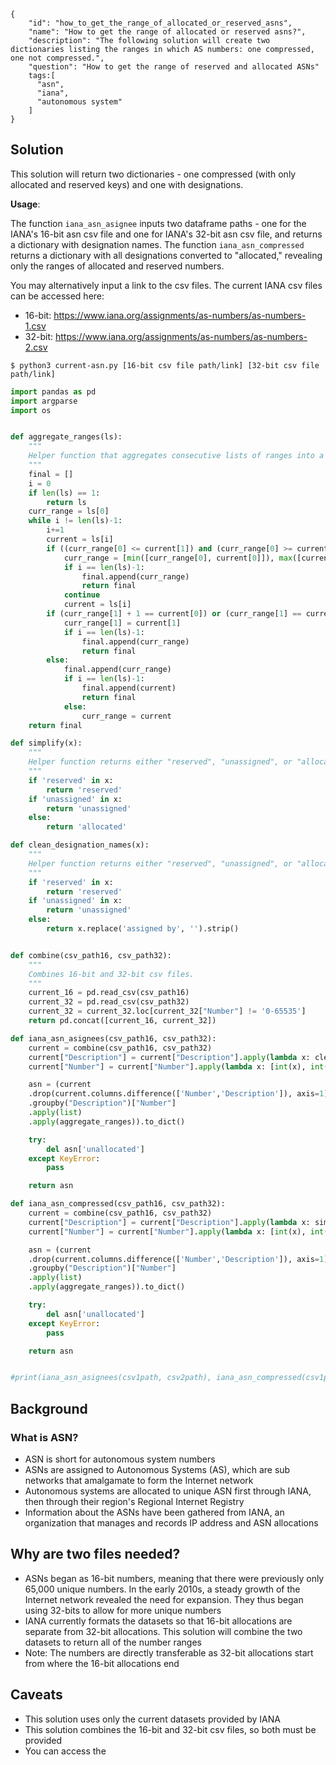 ~~~
{
    "id": "how_to_get_the_range_of_allocated_or_reserved_asns",
    "name": "How to get the range of allocated or reserved asns?",
    "description": "The following solution will create two dictionaries listing the ranges in which AS numbers: one compressed, one not compressed.",
    "question": "How to get the range of reserved and allocated ASNs"
    tags:[
      "asn", 
      "iana", 
      "autonomous system"
    ]
}
~~~

## Solution

This solution will return two dictionaries - one compressed (with only allocated and reserved keys) and one with designations. 

**Usage**: 

The function `iana_asn_asignee` inputs two dataframe paths - one for the IANA's 16-bit asn csv file and one for IANA's 32-bit asn csv file, and returns a dictionary with designation names. The function `iana_asn_compressed` returns a dictionary with all designations converted to "allocated," revealing only the ranges of allocated and reserved numbers. 

You may alternatively input a link to the csv files. The current IANA csv files can be accessed here:

- 16-bit: https://www.iana.org/assignments/as-numbers/as-numbers-1.csv
- 32-bit: https://www.iana.org/assignments/as-numbers/as-numbers-2.csv

`$ python3 current-asn.py [16-bit csv file path/link] [32-bit csv file path/link]`

~~~python 
import pandas as pd
import argparse
import os


def aggregate_ranges(ls):
    """
    Helper function that aggregates consecutive lists of ranges into a single range.
    """
    final = []
    i = 0
    if len(ls) == 1:
        return ls
    curr_range = ls[0]
    while i != len(ls)-1:
        i+=1
        current = ls[i]
        if ((curr_range[0] <= current[1]) and (curr_range[0] >= current[0])) or ((curr_range[0] <= current[0]) and (curr_range[1] >= current[0])):
            curr_range = [min([curr_range[0], current[0]]), max([current[1], curr_range[1]])]
            if i == len(ls)-1:
                final.append(curr_range)
                return final
            continue
            current = ls[i]
        if (curr_range[1] + 1 == current[0]) or (curr_range[1] == current[0]):
            curr_range[1] = current[1]
            if i == len(ls)-1:
                final.append(curr_range)
                return final
        else:
            final.append(curr_range)
            if i == len(ls)-1:
                final.append(current)
                return final
            else:
                curr_range = current
    return final

def simplify(x):
    """
    Helper function returns either "reserved", "unassigned", or "allocated"
    """
    if 'reserved' in x:
        return 'reserved'
    if 'unassigned' in x:
        return 'unassigned'
    else:
        return 'allocated'

def clean_designation_names(x):
    """
    Helper function returns either "reserved", "unassigned", or "allocated"
    """
    if 'reserved' in x:
        return 'reserved'
    if 'unassigned' in x:
        return 'unassigned'
    else:
        return x.replace('assigned by', '').strip()


def combine(csv_path16, csv_path32):
    """
    Combines 16-bit and 32-bit csv files.
    """   
    current_16 = pd.read_csv(csv_path16)
    current_32 = pd.read_csv(csv_path32)
    current_32 = current_32.loc[current_32["Number"] != '0-65535']
    return pd.concat([current_16, current_32])

def iana_asn_asignees(csv_path16, csv_path32):
    current = combine(csv_path16, csv_path32)
    current["Description"] = current["Description"].apply(lambda x: clean_designation_names(x.lower()))
    current["Number"] = current["Number"].apply(lambda x: [int(x), int(x)] if '-' not in x else [int(x.split('-')[0]), int(x.split('-')[1])])

    asn = (current
    .drop(current.columns.difference(['Number','Description']), axis=1)
    .groupby("Description")["Number"]
    .apply(list)
    .apply(aggregate_ranges)).to_dict()

    try:
        del asn['unallocated']
    except KeyError:
        pass

    return asn

def iana_asn_compressed(csv_path16, csv_path32): 
    current = combine(csv_path16, csv_path32)
    current["Description"] = current["Description"].apply(lambda x: simplify(x.lower()))
    current["Number"] = current["Number"].apply(lambda x: [int(x), int(x)] if '-' not in x else [int(x.split('-')[0]), int(x.split('-')[1])])

    asn = (current
    .drop(current.columns.difference(['Number','Description']), axis=1)
    .groupby("Description")["Number"]
    .apply(list)
    .apply(aggregate_ranges)).to_dict()

    try:
        del asn['unallocated']
    except KeyError:
        pass

    return asn


#print(iana_asn_asignees(csv1path, csv2path), iana_asn_compressed(csv1path, csv2path))
~~~

## Background

### What is ASN?

- ASN is short for autonomous system numbers
- ASNs are assigned to Autonomous Systems (AS), which are sub networks that amalgamate to form the Internet network
- Autonomous systems are allocated to unique ASN first through IANA, then through their region's Regional Internet Registry
- Information about the ASNs have been gathered from IANA, an organization that manages and records IP address and ASN allocations


## Why are two files needed?
- ASNs began as 16-bit numbers, meaning that there were previously only 65,000 unique numbers. In the early 2010s, a steady growth of the Internet network revealed the need for expansion. They thus began using 32-bits to allow for more unique numbers
- IANA currently formats the datasets so that 16-bit allocations are separate from 32-bit allocations. This solution will combine the two datasets to return all of the number ranges
- Note: The numbers are directly transferable as 32-bit allocations start from where the 16-bit allocations end

## Caveats
- This solution uses only the current datasets provided by IANA
- This solution combines the 16-bit and 32-bit csv files, so both must be provided
- You can access the 
